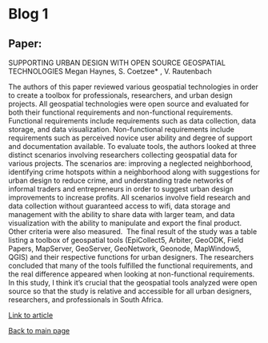 
# Blog 1

## Paper:
SUPPORTING URBAN DESIGN WITH OPEN SOURCE GEOSPATIAL TECHNOLOGIES
Megan Haynes, S. Coetzee* , V. Rautenbach


The authors of this paper reviewed various geospatial technologies in order to create a toolbox for professionals, researchers, and urban design projects. All geospatial technologies were open source and evaluated for both their functional requirements and non-functional requirements. Functional requirements include requirements such as data collection, data storage, and data visualization. Non-functional requirements include requirements such as perceived novice user ability and degree of support and documentation available. To evaluate tools, the authors looked at three distinct scenarios involving researchers collecting geospatial data for various projects. The scenarios are: improving a neglected neighborhood, identifying crime hotspots within a neighborhood along with suggestions for urban design to reduce crime, and understanding trade networks of informal traders and entrepreneurs in order to suggest urban design improvements to increase profits. All scenarios involve field research and data collection without guaranteed access to wifi, data storage and management with the ability to share data with larger team, and data visualization with the ability to manipulate and export the final product. Other criteria were also measured. 
The final result of the study was a table listing a toolbox of geospatial tools (EpiCollect5, Arbiter, GeoODK, Field Papers, MapServer, GeoServer, GeoNetwork, Geonode, MapWindow5, QGIS) and their respective functions for urban designers. The researchers concluded that many of the tools fulfilled the functional requirements, and the real difference appeared when looking at non-functional requirements. In this study, I think it’s crucial that the geospatial tools analyzed were open source so that the study is relative and accessible for all urban designers, researchers, and professionals in South Africa. 


[Link to article](https://www.int-arch-photogramm-remote-sens-spatial-inf-sci.net/XLII-4-W14/93/2019/isprs-archives-XLII-4-W14-93-2019.pdf)


[Back to main page](index.md)
